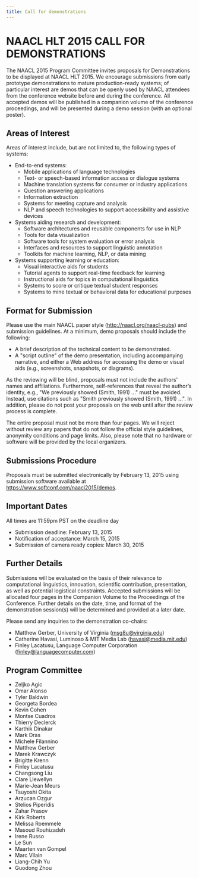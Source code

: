 ```yaml
---
title: Call for demonstrations
---
```


# NAACL HLT 2015 CALL FOR DEMONSTRATIONS

The NAACL 2015 Program Committee invites proposals for Demonstrations to be displayed at NAACL HLT 2015. We encourage submissions from early prototype demonstrations to mature production-ready systems; of particular interest are demos that can be openly used by NAACL attendees from the conference website before and during the conference. All accepted demos will be published in a companion volume of the conference proceedings, and will be presented during a demo session (with an optional poster).

## Areas of Interest

Areas of interest include, but are not limited to, the following types of systems:

- End-to-end systems:
  - Mobile applications of language technologies
  - Text- or speech-based information access or dialogue systems
  - Machine translation systems for consumer or industry applications
  - Question answering applications
  - Information extraction
  - Systems for meeting capture and analysis
  - NLP and speech technologies to support accessibility and assistive devices
- Systems aiding research and development:
  - Software architectures and reusable components for use in NLP
  - Tools for data visualization
  - Software tools for system evaluation or error analysis
  - Interfaces and resources to support linguistic annotation
  - Toolkits for machine learning, NLP, or data mining
- Systems supporting learning or education:
  - Visual interactive aids for students
  - Tutorial agents to support real-time feedback for learning
  - Instructional aids for topics in computational linguistics
  - Systems to score or critique textual student responses
  - Systems to mine textual or behavioral data for educational purposes

## Format for Submission

Please use the main NAACL paper style (<http://naacl.org/naacl-pubs>) and submission guidelines. At a minimum, demo proposals should include the following:

- A brief description of the technical content to be demonstrated.
- A "script outline" of the demo presentation, including accompanying narrative, and either a Web address for accessing the demo or visual aids (e.g., screenshots, snapshots, or diagrams).

As the reviewing will be blind, proposals must not include the authors' names and affiliations. Furthermore, self-references that reveal the author’s identity, e.g., "We previously showed (Smith, 1991) ..." must be avoided. Instead, use citations such as "Smith previously showed (Smith, 1991) ...". In addition, please do not post your proposals on the web until after the review process is complete.

The entire proposal must not be more than four pages. We will reject without review any papers that do not follow the official style guidelines, anonymity conditions and page limits. Also, please note that no hardware or software will be provided by the local organizers. 

## Submissions Procedure

Proposals must be submitted electronically by February 13, 2015 using submission software available at <https://www.softconf.com/naacl2015/demos>.

## Important Dates

All times are 11:59pm PST on the deadline day

- Submission deadline: February 13, 2015
- Notification of acceptance: March 15, 2015
- Submission of camera ready copies: March 30, 2015

## Further Details

Submissions will be evaluated on the basis of their relevance to computational linguistics, innovation, scientific contribution, presentation, as well as potential logistical constraints. Accepted submissions will be allocated four pages in the Companion Volume to the Proceedings of the Conference. Further details on the date, time, and format of the demonstration session(s) will be determined and provided at a later date.

Please send any inquiries to the demonstration co-chairs:

- Matthew Gerber, University of Virginia (<msg8u@virginia.edu>)
- Catherine Havasi, Luminoso & MIT Media Lab (<havasi@media.mit.edu>)
- Finley Lacatusu, Language Computer Corporation (<finley@languagecomputer.com>)

## Program Committee

- Zeljko Agic
- Omar Alonso
- Tyler Baldwin
- Georgeta Bordea
- Kevin Cohen
- Montse Cuadros
- Thierry Declerck
- Karthik Dinakar
- Mark Dras
- Michele Filannino
- Matthew Gerber
- Marek Krawczyk
- Brigitte Krenn
- Finley Lacatusu
- Changsong Liu
- Clare Llewellyn
- Marie-Jean Meurs
- Tsuyoshi Okita
- Arzucan Ozgur
- Stelios Piperidis
- Zahar Prasov
- Kirk Roberts
- Melissa Roemmele
- Masoud Rouhizadeh
- Irene Russo
- Le Sun
- Maarten van Gompel
- Marc Vilain
- Liang-Chih Yu
- Guodong Zhou

